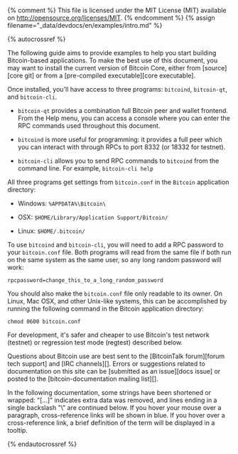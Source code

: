 {% comment %}
This file is licensed under the MIT License (MIT) available on
http://opensource.org/licenses/MIT.
{% endcomment %}
{% assign filename="_data/devdocs/en/examples/intro.md" %}

{% autocrossref %}

The following guide aims to provide examples to help you start
building Bitcoin-based applications. To make the best use of this document,
you may want to install the current version of Bitcoin Core, either from
[source][core git] or from a [pre-compiled executable][core executable].

Once installed, you'll have access to three programs: `bitcoind`,
`bitcoin-qt`, and `bitcoin-cli`.

* `bitcoin-qt` provides a combination full Bitcoin peer and wallet
  frontend. From the Help menu, you can access a console where you can
  enter the RPC commands used throughout this document.

* `bitcoind` is more useful for programming: it provides a full peer
  which you can interact with through RPCs to port 8332 (or 18332
  for testnet).

* `bitcoin-cli` allows you to send RPC commands to `bitcoind` from the
  command line.  For example, `bitcoin-cli help`

All three programs get settings from `bitcoin.conf` in the `Bitcoin`
application directory:

* Windows: `%APPDATA%\Bitcoin\`

* OSX: `$HOME/Library/Application Support/Bitcoin/`

* Linux: `$HOME/.bitcoin/`

To use `bitcoind` and `bitcoin-cli`, you will need to add a RPC password
to your `bitcoin.conf` file. Both programs will read from the same file
if both run on the same system as the same user, so any long random
password will work:

~~~
rpcpassword=change_this_to_a_long_random_password
~~~~

You should also make the `bitcoin.conf` file only readable to its
owner.  On Linux, Mac OSX, and other Unix-like systems, this can be
accomplished by running the following command in the Bitcoin application
directory:

~~~
chmod 0600 bitcoin.conf
~~~

For development, it's safer and cheaper to use Bitcoin's test network (testnet)
or regression test mode (regtest) described below.

Questions about Bitcoin use are best sent to the [BitcoinTalk forum][forum
tech support] and [IRC channels][]. Errors or suggestions related to
documentation on this site can be [submitted as an issue][docs issue]
or posted to the [bitcoin-documentation mailing list][].

In the following documentation, some strings have been shortened or wrapped: "[...]"
indicates extra data was removed, and lines ending in a single backslash "\\"
are continued below. If you hover your mouse over a paragraph, cross-reference
links will be shown in blue.  If you hover over a cross-reference link, a brief
definition of the term will be displayed in a tooltip.

{% endautocrossref %}
